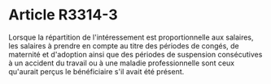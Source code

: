 # Article R3314-3

  
Lorsque la répartition de l'intéressement est proportionnelle aux salaires, les salaires à prendre en compte au titre des périodes de congés, de maternité et d'adoption ainsi que des périodes de suspension consécutives à un accident du travail ou à une maladie professionnelle sont ceux qu'aurait perçus le bénéficiaire s'il avait été présent.
